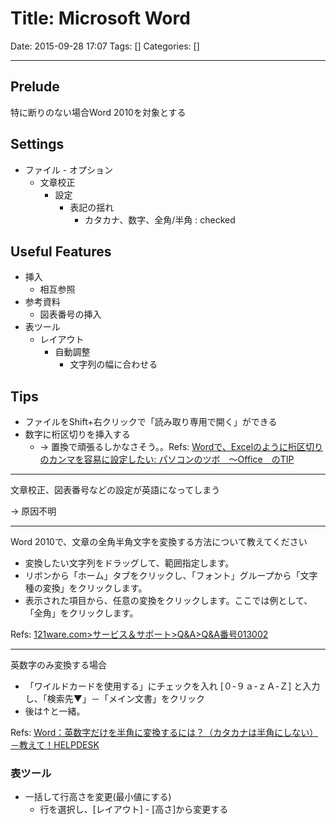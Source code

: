 # Title: Microsoft Word

Date: 2015-09-28 17:07
Tags: []
Categories: []

---

## Prelude

特に断りのない場合Word 2010を対象とする

## Settings

- ファイル - オプション
    - 文章校正
        - 設定
            - 表記の揺れ
                - カタカナ、数字、全角/半角 : checked

## Useful Features

- 挿入
    - 相互参照
- 参考資料
    - 図表番号の挿入
- 表ツール
    - レイアウト
        - 自動調整
            - 文字列の幅に合わせる

## Tips

- ファイルをShift+右クリックで「読み取り専用で開く」ができる
- 数字に桁区切りを挿入する
    - -> 置換で頑張るしかなさそう。。Refs: [Wordで、Excelのように桁区切りのカンマを容易に設定したい: パソコンのツボ　～Office　のTIP](http://pcclick.seesaa.net/article/190043575.html)

---

文章校正、図表番号などの設定が英語になってしまう

-> 原因不明

---

Word 2010で、文章の全角半角文字を変換する方法について教えてください

- 変換したい文字列をドラッグして、範囲指定します。
- リボンから「ホーム」タブをクリックし、「フォント」グループから「文字種の変換」をクリックします。
- 表示された項目から、任意の変換をクリックします。ここでは例として、「全角」をクリックします。

Refs: [121ware.com&gt;サービス＆サポート&gt;Q&amp;A&gt;Q&amp;A番号013002](http://121ware.com/qasearch/1007/app/servlet/relatedqa?QID=013002)

---

英数字のみ変換する場合

- 「ワイルドカードを使用する」にチェックを入れ [０-９ａ-ｚＡ-Ｚ] と入力し、「検索先▼」－「メイン文書」をクリック
- 後は↑と一緒。

Refs: [Word：英数字だけを半角に変換するには？（カタカナは半角にしない）－教えて！HELPDESK](http://office-qa.com/Word/wd209.htm)

### 表ツール

- 一括して行高さを変更(最小値にする)
    - 行を選択し、[レイアウト] - [高さ]から変更する

